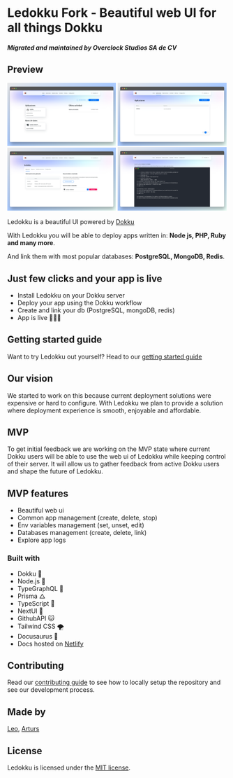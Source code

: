# Ledokku Fork - Beautiful web UI for all things Dokku
##### Migrated and maintained by Overclock Studios SA de CV

## Preview

<img src="images/app1.png" alt="App" width="49.5%"/>
<img src="images/app2.png" alt="App" width="49.5%"/>
<img src="images/app3.png" alt="App" width="49.5%"/>
<img src="images/app.png" alt="App" width="49.5%"/>

Ledokku is a beautiful UI powered by [Dokku](http://dokku.viewdocs.io/dokku/)

With Ledokku you will be able to deploy apps written in:
**Node js, PHP, Ruby and many more**.

And link them with most popular databases: **PostgreSQL, MongoDB, Redis**.

## Just few clicks and your app is live

- Install Ledokku on your Dokku server
- Deploy your app using the Dokku workflow
- Create and link your db (PostgreSQL, mongoDB, redis)
- App is live 🎉🎉🎉

## Getting started guide

Want to try Ledokku out yourself? Head to our [getting started guide](https://www.ledokku.com/docs/getting-started)

## Our vision

We started to work on this because current deployment solutions were expensive or hard to configure. With Ledokku we plan to provide a solution where deployment experience is smooth, enjoyable and affordable.

## MVP

To get initial feedback we are working on the MVP state where current Dokku users will be able to use the web ui of Ledokku while keeping control of their server. It will allow us to gather feedback from active Dokku users and shape the future of Ledokku.

## MVP features

- Beautiful web ui
- Common app management (create, delete, stop)
- Env variables management (set, unset, edit)
- Databases management (create, delete, link)
- Explore app logs

### Built with

- Dokku 🐳
- Node.js 💚
- TypeGraphQL 💓
- Prisma △
- TypeScript 💙
- NextUI 💄
- GithubAPI 🐱
- Tailwind CSS 🌪
- Docusaurus 🦖
- Docs hosted on [Netlify](https://www.netlify.com/)

## Contributing

Read our [contributing guide](CONTRIBUTING.md) to see how to locally setup the repository and see our development process.

## Made by

[Leo](https://github.com/pradel),
[Arturs](https://github.com/Akirtovskis)

## License

Ledokku is licensed under the [MIT license](https://github.com/ledokku/ledokku/blob/master/LICENSE).
